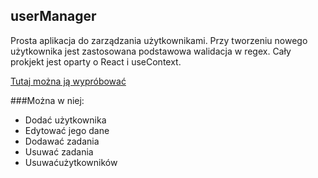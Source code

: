 ## userManager

Prosta aplikacja do zarządzania użytkownikami. 
Przy tworzeniu nowego użytkownika jest zastosowana podstawowa walidacja w regex.
Cały prokjekt jest oparty o React i useContext.

[Tutaj można ją wypróbować](https://codesandbox.io/s/usermanager-forked-5xygl)

###Można w niej:
  - Dodać użytkownika 
  - Edytować jego dane
  - Dodawać zadania
  - Usuwać zadania
  - Usuwaćużytkowników
  
